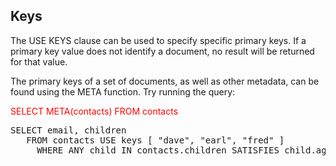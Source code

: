 ## Keys

The USE KEYS clause can be used to specify specific primary keys. If a primary key value does not identify a document, no result will be returned for that value.

The primary keys of a set of documents, as well as other metadata, can be found using the
META function. Try running the query:

<span style="color: red">
SELECT META(contacts) FROM contacts
</span>

<pre id="example">
SELECT email, children 
   FROM contacts USE keys [ "dave", "earl", "fred" ]  
     WHERE ANY child IN contacts.children SATISFIES child.age < 21  END
</pre>
